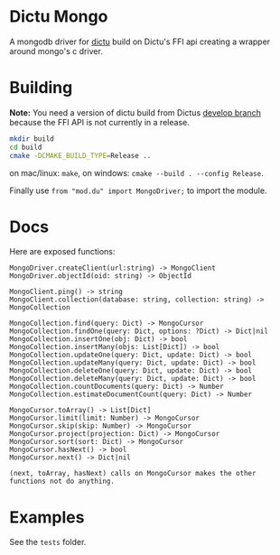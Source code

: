 # Dictu Mongo
A mongodb driver for [dictu](https://dictu-lang.com) build on Dictu's FFI api creating a wrapper around mongo's c driver.

# Building
**Note:** You need a version of dictu build from Dictus [develop branch](https://github.com/dictu-lang/Dictu/tree/develop) because the FFI API is not currently in a release.

```sh
mkdir build
cd build
cmake -DCMAKE_BUILD_TYPE=Release ..
```
on mac/linux: `make`, on windows: `cmake --build . --config Release`.

Finally use `from "mod.du" import MongoDriver;` to import the module.

# Docs
Here are exposed functions:
```
MongoDriver.createClient(url:string) -> MongoClient
MongoDriver.objectId(oid: string) -> ObjectId

MongoClient.ping() -> string
MongoClient.collection(database: string, collection: string) -> MongoCollection

MongoCollection.find(query: Dict) -> MongoCursor
MongoCollection.findOne(query: Dict, options: ?Dict) -> Dict|nil
MongoCollection.insertOne(obj: Dict) -> bool
MongoCollection.insertMany(objs: List[Dict]) -> bool
MongoCollection.updateOne(query: Dict, update: Dict) -> bool
MongoCollection.updateMany(query: Dict, update: Dict) -> bool
MongoCollection.deleteOne(query: Dict, update: Dict) -> bool
MongoCollection.deleteMany(query: Dict, update: Dict) -> bool
MongoCollection.countDocuments(query: Dict) -> Number
MongoCollection.estimateDocumentCount(query: Dict) -> Number

MongoCursor.toArray() -> List[Dict]
MongoCursor.limit(limit: Number) -> MongoCursor
MongoCursor.skip(skip: Number) -> MongoCursor
MongoCursor.project(projection: Dict) -> MongoCursor
MongoCursor.sort(sort: Dict) -> MongoCursor
MongoCursor.hasNext() -> bool
MongoCursor.next() -> Dict|nil

(next, toArray, hasNext) calls on MongoCursor makes the other functions not do anything.
```

# Examples
See the `tests` folder.